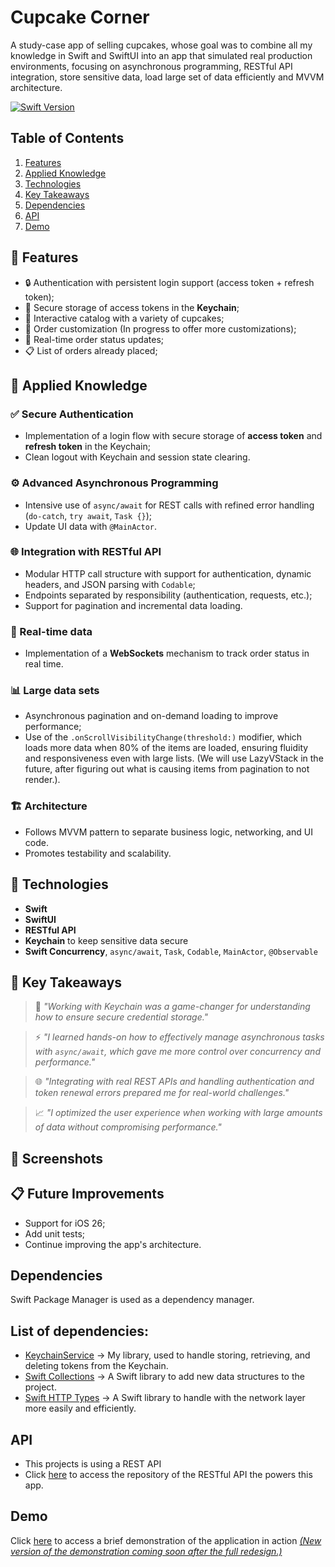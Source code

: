 # Cupcake Corner
A study-case app of selling cupcakes, whose goal was to combine all my knowledge in Swift and SwiftUI into an app that simulated real production environments, focusing on asynchronous programming, RESTful API integration, store sensitive data, load large set of data efficiently and MVVM architecture.

<a href="" rel="nofollow"><img src="https://camo.githubusercontent.com/498ead3b529283d08c8db814f646db66ac683bb6b8ced181087fdcde9106c241/68747470733a2f2f696d672e736869656c64732e696f2f656e64706f696e743f75726c3d687474707325334125324625324673776966747061636b616765696e6465782e636f6d2532466170692532467061636b616765732532466d316775656c706625324673776966742d7265616c74696d652d6f70656e616925324662616467652533467479706525334473776966742d76657273696f6e7326636f6c6f723d627269676874677265656e" alt="Swift Version" data-canonical-src="https://img.shields.io/endpoint?url=https%3A%2F%2Fswiftpackageindex.com%2Fapi%2Fpackages%2Fm1guelpf%2Fswift-realtime-openai%2Fbadge%3Ftype%3Dswift-versions&amp;color=brightgreen" style="max-width: 100%;"></a>

## Table of Contents
1. [Features](#-features)
2. [Applied Knowledge](#-applied-knowledge)
3. [Technologies](#-technologies)
4. [Key Takeaways](#-key-takeaways)
5. [Dependencies](#dependencies)
6. [API](#api)
7. [Demo](#demo)

## 🚀 Features

- 🔒 Authentication with persistent login support (access token + refresh token);
- 📲 Secure storage of access tokens in the **Keychain**;
- 🧁 Interactive catalog with a variety of cupcakes;
- 📝 ​​Order customization (In progress to offer more customizations);
- 🔄 Real-time order status updates;
- 📋 List of orders already placed;

## 🧠 Applied Knowledge

### ✅ Secure Authentication
- Implementation of a login flow with secure storage of **access token** and **refresh token** in the Keychain;
- Clean logout with Keychain and session state clearing.

### ⚙️ Advanced Asynchronous Programming
- Intensive use of `async/await` for REST calls with refined error handling (`do-catch`, `try await`, `Task {}`);
- Update UI data with `@MainActor`.

### 🌐 Integration with RESTful API
- Modular HTTP call structure with support for authentication, dynamic headers, and JSON parsing with `Codable`;
- Endpoints separated by responsibility (authentication, requests, etc.);
- Support for pagination and incremental data loading.

### 📡 Real-time data
- Implementation of a **WebSockets** mechanism to track order status in real time.

### 📊 Large data sets
- Asynchronous pagination and on-demand loading to improve performance;
- Use of the `.onScrollVisibilityChange(threshold:)` modifier, which loads more data when 80% of the items are loaded, ensuring fluidity and responsiveness even with large lists. (We will use LazyVStack in the future, after figuring out what is causing items from pagination to not render.).

### 🏗️ Architecture
- Follows MVVM pattern to separate business logic, networking, and UI code.
- Promotes testability and scalability.

## 🔧 Technologies

- **Swift**
- **SwiftUI**
- **RESTful API**
- **Keychain** to keep sensitive data secure
- **Swift Concurrency**, `async/await`, `Task`, `Codable`, `MainActor`, `@Observable`

## 🧩 Key Takeaways

> 🔐 *"Working with Keychain was a game-changer for understanding how to ensure secure credential storage."*

> ⚡ *"I learned hands-on how to effectively manage asynchronous tasks with `async/await`, which gave me more control over concurrency and performance."*

> 🌐 *"Integrating with real REST APIs and handling authentication and token renewal errors prepared me for real-world challenges."*

> 📈 *"I optimized the user experience when working with large amounts of data without compromising performance."*

## 📱 Screenshots

## 📋 Future Improvements

- Support for iOS 26;
- Add unit tests;
- Continue improving the app's architecture.

## Dependencies
Swift Package Manager is used as a dependency manager.
## List of dependencies: 
* [KeychainService](https://github.com/isaqueDaSilva/KeychainService.git) -> My library, used to handle storing, retrieving, and deleting tokens from the Keychain.
* [Swift Collections](https://github.com/apple/swift-collections.git) -> A Swift library to add new data structures to the project.
* [Swift HTTP Types](https://github.com/apple/swift-http-types.git) -> A Swift library to handle with the network layer more easily and efficiently. 

## API 
* This projects is using a REST API
* Click [here](https://github.com/isaqueDaSilva/CupcakeCornerAPI) to access the repository of the RESTful API the powers this app.

## Demo
Click [here](https://youtu.be/HCnSd-yPiJk) to access a brief demonstration of the application in action <ins>*(New version of the demonstration coming soon after the full redesign.)*</ins> 
